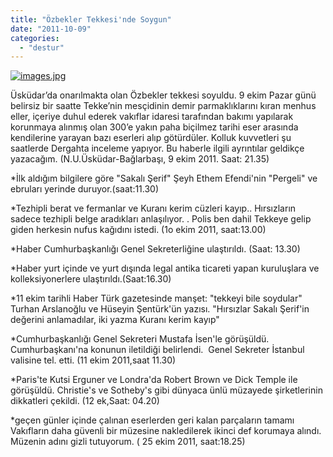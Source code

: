 ```yaml
---
title: "Özbekler Tekkesi'nde Soygun"
date: "2011-10-09"
categories: 
  - "destur"
---
```


[![images.jpg](/uploads/2011/10/images.jpg)](/uploads/2011/10/images.jpg "images.jpg")

Üsküdar’da onarılmakta olan Özbekler tekkesi soyuldu. 9 ekim Pazar günü belirsiz bir saatte Tekke’nin mesçidinin demir parmaklıklarını kıran menhus eller, içeriye duhul ederek vakıflar idaresi tarafından bakımı yapılarak korunmaya alınmış olan 300’e yakın paha biçilmez tarihi eser arasında kendilerine yarayan bazı eserleri alıp götürdüler. Kolluk kuvvetleri şu saatlerde Dergahta inceleme yapıyor. Bu haberle ilgili ayrıntılar geldikçe yazacağım. (N.U.Üsküdar-Bağlarbaşı, 9 ekim 2011. Saat: 21.35)

\*İlk aldığım bilgilere göre "Sakalı Şerif" Şeyh Ethem Efendi'nin "Pergeli" ve ebruları yerinde duruyor.(saat:11.30)

\*Tezhipli berat ve fermanlar ve Kuranı kerim cüzleri kayıp.. Hırsızların sadece tezhipli belge aradıkları anlaşılıyor. . Polis ben dahil Tekkeye gelip giden herkesin nufus kağıdını istedi. (1o ekim 2011, saat:13.00)

\*Haber Cumhurbaşkanlığı Genel Sekreterliğine ulaştırıldı. (Saat: 13.30)

\*Haber yurt içinde ve yurt dışında legal antika ticareti yapan kuruluşlara ve kolleksiyonerlere ulaştırıldı.(Saat:16.30)

\*11 ekim tarihli Haber Türk gazetesinde manşet: "tekkeyi bile soydular" Turhan Arslanoğlu ve Hüseyin Şentürk'ün yazısı. "Hırsızlar Sakalı Şerif'in değerini anlamadılar, iki yazma Kuranı kerim kayıp"

\*Cumhurbaşkanlığı Genel Sekreteri Mustafa İsen'le görüşüldü. Cumhurbaşkanı'na konunun iletildiği belirlendi.  Genel Sekreter İstanbul valisine tel. etti. (11 ekim 2011,saat 11.30)

\*Paris'te Kutsi Erguner ve Londra'da Robert Brown ve Dick Temple ile görüşüldü. Christie's ve Sotheby's gibi dünyaca ünlü müzayede şirketlerinin dikkatleri çekildi. (12 ek,Saat: 04.20)

\*geçen günler içinde çalınan eserlerden geri kalan parçaların tamamı Vakıfların daha güvenli bir müzesine nakledilerek ikinci def korumaya alındı. Müzenin adını gizli tutuyorum. ( 25 ekim 2011, saat:18.25)
